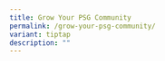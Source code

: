 ```yaml
---
title: Grow Your PSG Community
permalink: /grow-your-psg-community/
variant: tiptap
description: ""
---
```

